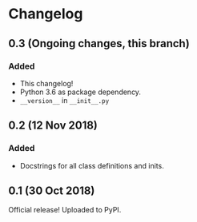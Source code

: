 # Changelog

## 0.3 (Ongoing changes, this branch)
### Added
* This changelog!
* Python 3.6 as package dependency.
* `__version__` in `__init__.py`

## 0.2 (12 Nov 2018)
### Added
* Docstrings for all class definitions and inits.  

## 0.1 (30 Oct 2018)
Official release! Uploaded to PyPI.


